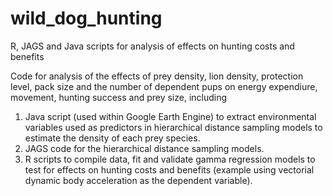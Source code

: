 # wild_dog_hunting
R, JAGS and Java scripts for analysis of effects on hunting costs and benefits

Code for analysis of the effects of prey density, lion density, protection level, pack size and the number of dependent pups on energy expendiure, movement, hunting success and prey size, including
1.  Java script (used within Google Earth Engine) to extract environmental variables used as predictors in hierarchical distance sampling models to estimate the density of each prey species.
2.  JAGS code for the hierarchical distance sampling models.
3.  R scripts to compile data, fit and validate gamma regression models to test for effects on hunting costs and benefits (example using vectorial dynamic body acceleration as the dependent variable).
